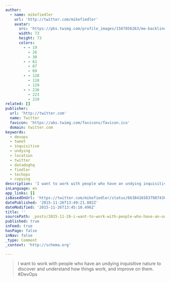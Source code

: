 ```yaml
---
author:
  - name: mikefiedler
    url: 'http://twitter.com/mikefiedler'
    avatar:
      src: 'https://pbs.twimg.com/profile_images/1567856263/me-backline-outside-crop_bigger.jpg'
      width: 73
      height: 73
      colors:
        - - 19
          - 26
          - 30
        - - 61
          - 67
          - 69
        - - 128
          - 118
          - 119
        - - 216
          - 223
          - 219
related: []
publisher:
  url: 'http://twitter.com'
  name: Twitter
  favicon: 'https://abs.twimg.com/favicons/favicon.ico'
  domain: twitter.com
keywords:
  - devops
  - tweet
  - inquisitive
  - undying
  - location
  - twitter
  - datadoghq
  - fiedler
  - techops
  - copying
description: 'I want to work with people who have an undying inquisitive nature to discover and understand how things work, and improve on them. #DevOps'
inLanguage: en
app_links: []
isBasedOnUrl: 'https://twitter.com/mikefiedler/status/663841658379874308'
datePublished: '2015-11-26T13:49:21.802Z'
dateModified: '2015-11-26T13:45:10.496Z'
title: ''
sourcePath: _posts/2015-11-26-i-want-to-work-with-people-who-have-an-undying-inquisitive-n.md
published: true
inFeed: true
hasPage: false
inNav: false
_type: Comment
_context: 'http://schema.org'

---
```

> I want to work with people who have an undying inquisitive nature to discover and understand how things work&comma; and improve on them&period; &num;DevOps